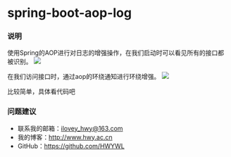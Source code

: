 # spring-boot-aop-log

### 说明
使用Spring的AOP进行对日志的增强操作，在我们启动时可以看见所有的接口都被识别。
![](https://i.imgur.com/yRPHsBf.png)

在我们访问接口时，通过aop的环绕通知进行环绕增强。
![](https://i.imgur.com/alGyh4K.png)

比较简单，具体看代码吧

### 问题建议

- 联系我的邮箱：ilovey_hwy@163.com
- 我的博客：http://www.hwy.ac.cn
- GitHub：https://github.com/HWYWL